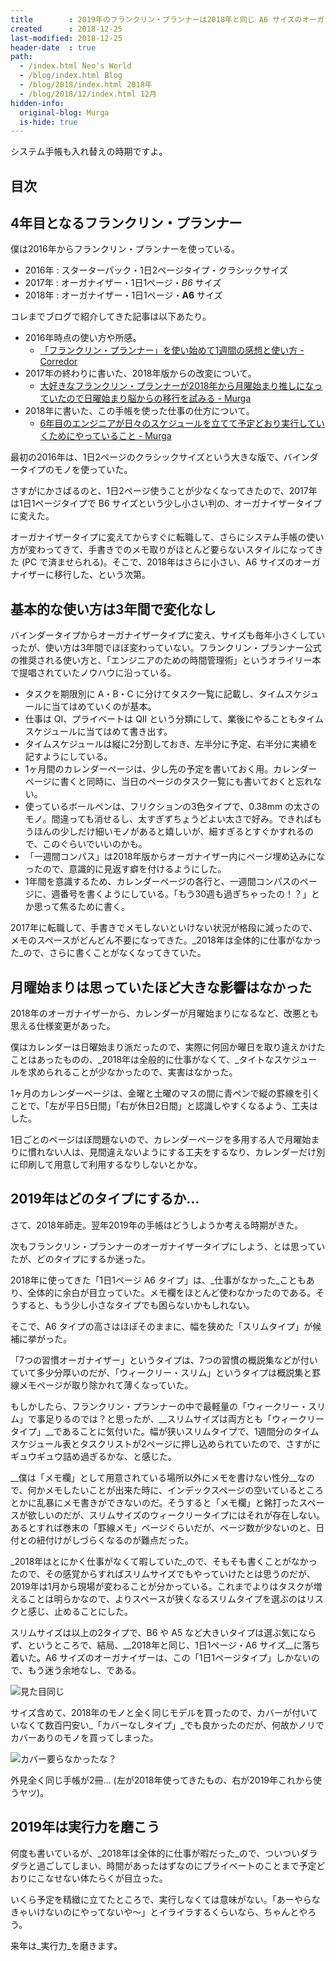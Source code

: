 ```yaml
---
title        : 2019年のフランクリン・プランナーは2018年と同じ A6 サイズのオーガナイザーにした
created      : 2018-12-25
last-modified: 2018-12-25
header-date  : true
path:
  - /index.html Neo's World
  - /blog/index.html Blog
  - /blog/2018/index.html 2018年
  - /blog/2018/12/index.html 12月
hidden-info:
  original-blog: Murga
  is-hide: true
---
```


システム手帳も入れ替えの時期ですよ。

## 目次

## 4年目となるフランクリン・プランナー

僕は2016年からフランクリン・プランナーを使っている。

- 2016年 : スターターパック・1日2ページタイプ・クラシックサイズ
- 2017年 : オーガナイザー・1日1ページ・_B6_ サイズ
- 2018年 : オーガナイザー・1日1ページ・__A6__ サイズ

コレまでブログで紹介してきた記事は以下あたり。

- 2016年時点の使い方や所感。  
  - [「フランクリン・プランナー」を使い始めて1週間の感想と使い方 - Corredor](http://neos21.hatenablog.com/entry/2016/01/14/013225)
- 2017年の終わりに書いた、2018年版からの改変について。  
  - [大好きなフランクリン・プランナーが2018年から月曜始まり推しになっていたので日曜始まり脳からの移行を試みる - Murga](http://neos21.hatenablog.jp/entry/2017/12/29/211700)
- 2018年に書いた、この手帳を使った仕事の仕方について。  
  - [6年目のエンジニアが日々のスケジュールを立てて予定どおり実行していくためにやっていること - Murga](http://neos21.hatenablog.jp/entry/2018/05/11/110000)

最初の2016年は、1日2ページのクラシックサイズという大きな版で、バインダータイプのモノを使っていた。

さすがにかさばるのと、1日2ページ使うことが少なくなってきたので、2017年は1日1ページタイプで B6 サイズという少し小さい判の、オーガナイザータイプに変えた。

オーガナイザータイプに変えてからすぐに転職して、さらにシステム手帳の使い方が変わってきて、手書きでのメモ取りがほとんど要らないスタイルになってきた (PC で済ませられる)。そこで、2018年はさらに小さい、A6 サイズのオーガナイザーに移行した、という次第。

## 基本的な使い方は3年間で変化なし

バインダータイプからオーガナイザータイプに変え、サイズも毎年小さくしていったが、使い方は3年間でほぼ変わっていない。フランクリン・プランナー公式の推奨される使い方と、「エンジニアのための時間管理術」というオライリー本で提唱されていたノウハウに沿っている。

- タスクを期限別に A・B・C に分けてタスク一覧に記載し、タイムスケジュールに当てはめていくのが基本。
- 仕事は QI、プライベートは QII という分類にして、業後にやることもタイムスケジュールに当てはめて書き出す。
- タイムスケジュールは縦に2分割しておき、左半分に予定、右半分に実績を記すようにしている。
- 1ヶ月間のカレンダーページは、少し先の予定を書いておく用。カレンダーページに書くと同時に、当日のページのタスク一覧にも書いておくと忘れない。
- 使っているボールペンは、フリクションの3色タイプで、0.38mm の太さのモノ。間違っても消せるし、太すぎずちょうどよい太さで好み。できればもうほんの少しだけ細いモノがあると嬉しいが、細すぎるとすぐかすれるので、このぐらいでいいのかも。
- 「一週間コンパス」は2018年版からオーガナイザー内にページ埋め込みになったので、意識的に見返す癖を付けるようにした。
- 1年間を意識するため、カレンダーページの各行と、一週間コンパスのページに、週番号を書くようにしている。「もう30週も過ぎちゃったの！？」とか思って焦るために書く。

2017年に転職して、手書きでメモしないといけない状況が格段に減ったので、メモのスペースがどんどん不要になってきた。_2018年は全体的に仕事がなかった_ので、さらに書くことがなくなってきていた。

## 月曜始まりは思っていたほど大きな影響はなかった

2018年のオーガナイザーから、カレンダーが月曜始まりになるなど、改悪とも思える仕様変更があった。

僕はカレンダーは日曜始まり派だったので、実際に何回か曜日を取り違えかけたことはあったものの、_2018年は全般的に仕事がなくて、_タイトなスケジュールを求められることが少なかったので、実害はなかった。

1ヶ月のカレンダーページは、金曜と土曜のマスの間に青ペンで縦の罫線を引くことで、「左が平日5日間」「右が休日2日間」と認識しやすくなるよう、工夫はした。

1日ごとのページはぼ問題ないので、カレンダーページを多用する人で月曜始まりに慣れない人は、見間違えないようにする工夫をするなり、カレンダーだけ別に印刷して用意して利用するなりしないとかな。

## 2019年はどのタイプにするか…

さて、2018年師走。翌年2019年の手帳はどうしようか考える時期がきた。

次もフランクリン・プランナーのオーガナイザータイプにしよう、とは思っていたが、どのタイプにするか迷った。

2018年に使ってきた「1日1ページ A6 タイプ」は、_仕事がなかった_こともあり、全体的に余白が目立っていた。メモ欄をほとんど使わなかったのである。そうすると、もう少し小さなタイプでも困らないかもしれない。

そこで、A6 タイプの高さはほぼそのままに、幅を狭めた「スリムタイプ」が候補に挙がった。

「7つの習慣オーガナイザー」というタイプは、7つの習慣の概説集などが付いていて多少分厚いのだが、「ウィークリー・スリム」というタイプは概説集と罫線メモページが取り除かれて薄くなっていた。

もしかしたら、フランクリン・プランナーの中で最軽量の「ウィークリー・スリム」で事足りるのでは？と思ったが、__スリムサイズは両方とも「ウィークリータイプ」__であることに気付いた。幅が狭いスリムタイプで、1週間分のタイムスケジュール表とタスクリストが2ページに押し込められていたので、さすがにギュウギュウ詰め過ぎるかな、と感じた。

__僕は「メモ欄」として用意されている場所以外にメモを書けない性分__なので、何かメモしたいことが出来た時に、インデックスページの空いているところとかに乱暴にメモ書きができないのだ。そうすると「メモ欄」と銘打ったスペースが欲しいのだが、スリムサイズのウィークリータイプにはそれが存在しない。あるとすれば巻末の「罫線メモ」ページぐらいだが、ページ数が少ないのと、日付との紐付けがしづらくなるのが難点だった。

_2018年はとにかく仕事がなくて暇していた_ので、そもそも書くことがなかったので、その感覚からすればスリムサイズでもやっていけたとは思うのだが、2019年は1月から現場が変わることが分かっている。これまでよりはタスクが増えることは明らかなので、よりスペースが狭くなるスリムタイプを選ぶのはリスクと感じ、止めることにした。

スリムサイズは以上の2タイプで、B6 や A5 など大きいタイプは選ぶ気にならず、というところで、結局、__2018年と同じ、1日1ページ・A6 サイズ__に落ち着いた。A6 サイズのオーガナイザーは、この「1日1ページタイプ」しかないので、もう迷う余地なし、である。

![見た目同じ](./25-01-01.jpg)

サイズ含めて、2018年のモノと全く同じモデルを買ったので、カバーが付いていなくて数百円安い_「カバーなしタイプ」_でも良かったのだが、何故かノリでカバーありのモノを買ってしまった。

![カバー要らなかったな？](./25-01-02.jpg)

外見全く同じ手帳が2冊… (左が2018年使ってきたもの、右が2019年これから使うヤツ)。

## 2019年は実行力を磨こう

何度も書いているが、_2018年は全体的に仕事が暇だった_ので、ついついダラダラと過ごしてしまい、時間があったはずなのにプライベートのことまで予定どおりにこなせない体たらくが目立った。

いくら予定を精緻に立てたところで、実行しなくては意味がない。「あーやらなきゃいけないのにやってないや〜」とイライラするくらいなら、ちゃんとやろう。

来年は_実行力_を磨きます。

